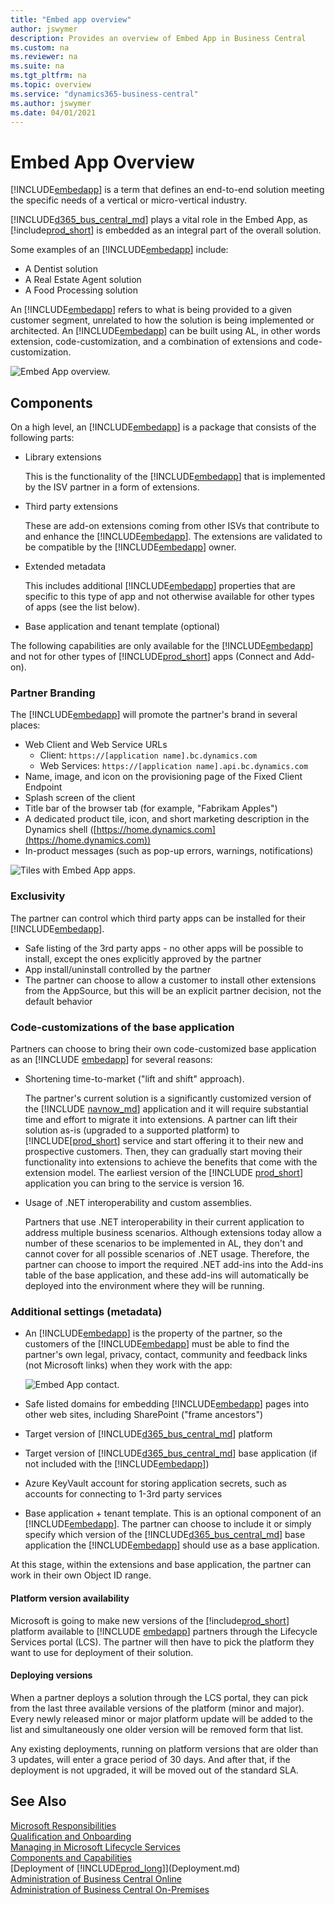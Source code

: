 ```yaml
---
title: "Embed app overview"
author: jswymer
description: Provides an overview of Embed App in Business Central
ms.custom: na
ms.reviewer: na
ms.suite: na
ms.tgt_pltfrm: na
ms.topic: overview
ms.service: "dynamics365-business-central"
ms.author: jswymer
ms.date: 04/01/2021
---
```


# Embed App Overview

[!INCLUDE[embedapp](../developer/includes/embedapp.md)] is a term that defines an end-to-end solution meeting the specific needs of a vertical or micro-vertical industry.  

[!INCLUDE[d365_bus_central_md](../developer/includes/d365_bus_central_md.md)] plays a vital role in the Embed App, as [!include[prod_short](../developer/includes/prod_short.md)] is embedded as an integral part of the overall solution.   

Some examples of an [!INCLUDE[embedapp](../developer/includes/embedapp.md)] include:  
- A Dentist solution  
- A Real Estate Agent solution  
- A Food Processing solution  

An [!INCLUDE[embedapp](../developer/includes/embedapp.md)] refers to what is being provided to a given customer segment, unrelated to how the solution is being implemented or architected. An [!INCLUDE[embedapp](../developer/includes/embedapp.md)] can be built using AL, in other words extension, code-customization, and a combination of extensions and code-customization.  

![Embed App overview.](../media/embed_app_overview.png "Embed App overview")  

## Components

On a high level, an [!INCLUDE[embedapp](../developer/includes/embedapp.md)] is a package that consists of the following parts:

- Library extensions

    This is the functionality of the [!INCLUDE[embedapp](../developer/includes/embedapp.md)] that is implemented by the ISV partner in a form of extensions.  
- Third party extensions  

    These are add-on extensions coming from other ISVs that contribute to and enhance the [!INCLUDE[embedapp](../developer/includes/embedapp.md)]. The extensions are validated to be compatible by the [!INCLUDE[embedapp](../developer/includes/embedapp.md)] owner.  
- Extended metadata  

    This includes additional [!INCLUDE[embedapp](../developer/includes/embedapp.md)] properties that are specific to this type of app and not otherwise available for other types of apps (see the list below).  
- Base application and tenant template (optional)  

The following capabilities are only available for the [!INCLUDE[embedapp](../developer/includes/embedapp.md)] and not for other types of [!INCLUDE[prod_short](../developer/includes/prod_short.md)] apps (Connect and Add-on).

### Partner Branding

The [!INCLUDE[embedapp](../developer/includes/embedapp.md)] will promote the partner's brand in several places:

- Web Client and Web Service URLs  
  - Client: `https://[application name].bc.dynamics.com`
  - Web Services: `https://[application name].api.bc.dynamics.com`
- Name, image, and icon on the provisioning page of the Fixed Client Endpoint  
- Splash screen of the client  
- Title bar of the browser tab (for example, "Fabrikam Apples")  
- A dedicated product tile, icon, and short marketing description in the Dynamics shell ([https://home.dynamics.com](https://home.dynamics.com))  
- In-product messages (such as pop-up errors, warnings, notifications)  

![Tiles with Embed App apps.](../media/embed-app-apps.png "Embed App apps")  

### Exclusivity

The partner can control which third party apps can be installed for their [!INCLUDE[embedapp](../developer/includes/embedapp.md)].  

- Safe listing of the 3rd party apps - no other apps will be possible to install, except the ones explicitly approved by the partner  
- App install/uninstall controlled by the partner  
- The partner can choose to allow a customer to install other extensions from the AppSource, but this will be an explicit partner decision, not the default behavior  

### Code-customizations of the base application

Partners can choose to bring their own code-customized base application as an [!INCLUDE [embedapp](../developer/includes/embedapp.md)] for several reasons:

- Shortening time-to-market ("lift and shift" approach).

    The partner's current solution is a significantly customized version of the [!INCLUDE [navnow_md](../developer/includes/navnow_md.md)] application and it will require substantial time and effort to migrate it into extensions. A partner can lift their solution as-is (upgraded to a supported platform) to [!INCLUDE[[prod_short](../developer/includes/prod_short.md)] service and start offering it to their new and prospective customers. Then, they can gradually start moving their functionality into extensions to achieve the benefits that come with the extension model. The earliest version of the [!INCLUDE [prod_short](../developer/includes/prod_short.md)] application you can bring to the service is version 16.  

- Usage of .NET interoperability and custom assemblies.

    Partners that use .NET interoperability in their current application to address multiple business scenarios. Although extensions today allow a number of these scenarios to be implemented in AL, they don't and cannot cover for all possible scenarios of .NET usage. Therefore, the partner can choose to import the required .NET add-ins into the Add-ins table of the base application, and these add-ins will automatically be deployed into the environment where they will be running.

### Additional settings (metadata)

- An [!INCLUDE[embedapp](../developer/includes/embedapp.md)] is the property of the partner, so the customers of the [!INCLUDE[embedapp](../developer/includes/embedapp.md)] must be able to find the partner's own legal, privacy, contact, community and feedback links (not Microsoft links) when they work with the app:

    ![Embed App contact.](../media/embed-app-contact.png "Embed App contact")  

- Safe listed domains for embedding [!INCLUDE[embedapp](../developer/includes/embedapp.md)] pages into other web sites, including SharePoint ("frame ancestors") 
- Target version of [!INCLUDE[d365_bus_central_md](../developer/includes/d365_bus_central_md.md)] platform
- Target version of [!INCLUDE[d365_bus_central_md](../developer/includes/d365_bus_central_md.md)] base application (if not included with the [!INCLUDE[embedapp](../developer/includes/embedapp.md)])  
- Azure KeyVault account for storing application secrets, such as accounts for connecting to 1-3rd party services  
- Base application + tenant template. This is an optional component of an [!INCLUDE[embedapp](../developer/includes/embedapp.md)]. The partner can choose to include it or simply specify which version of the [!INCLUDE[d365_bus_central_md](../developer/includes/d365_bus_central_md.md)] base application the [!INCLUDE[embedapp](../developer/includes/embedapp.md)] should use as a base application.  

At this stage, within the extensions and base application, the partner can work in their own Object ID range.  

#### Platform version availability

Microsoft is going to make new versions of the [!include[prod_short](../developer/includes/prod_short.md)] platform available to [!INCLUDE [embedapp](../developer/includes/embedapp.md)] partners through the Lifecycle Services portal (LCS). The partner will then have to pick the platform they want to use for deployment of their solution.

#### Deploying versions

When a partner deploys a solution through the LCS portal, they can pick from the last three available versions of the platform (minor and major). Every newly released minor or major platform update will be added to the list and simultaneously one older version will be removed form that list.  

Any existing deployments, running on platform versions that are older than 3 updates, will enter a grace period of 30 days. And after that, if the deployment is not upgraded, it will be moved out of the standard SLA.  

## See Also

[Microsoft Responsibilities](microsoft-responsibilities.md)  
[Qualification and Onboarding](embed-app-qualifications-onboarding.md)  
[Managing in Microsoft Lifecycle Services](embed-app-lifecycle-services.md)  
[Components and Capabilities](app-components.md)  
[Deployment of [!INCLUDE[prod_long](../developer/includes/prod_long.md)]](Deployment.md)  
[Administration of Business Central Online](../administration/tenant-administration.md)  
[Administration of Business Central On-Premises](../administration/Administration.md)  

